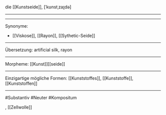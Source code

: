 die [[Kunstseide]], [ˈkʊnstˌzaɪ̯də]

---

---
Synonyme:
- [[Viskose]], [[Rayon]], [[Sythetic-Seide]]

---
Übersetzung: artificial silk, rayon

---
Morpheme:
[[Kunst]][[seide]]

---
Einzigartige mögliche Formen: [[Kunststoffes]], [[Kunststoffe]], [[Kunststoffen]]

---
#Substantiv #Neuter 
#Kompositum

, [[Zellwolle]]